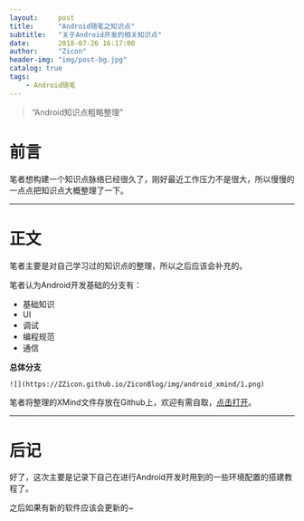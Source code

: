 ```yaml
---
layout:     post
title:      "Android随笔之知识点"
subtitle:   "关于Android开发的相关知识点"
date:       2018-07-26 16:17:00
author:     "Zicon"
header-img: "img/post-bg.jpg"
catalog: true
tags:
    - Android随笔
---
```


> “Android知识点粗略整理”


# 前言

笔者想构建一个知识点脉络已经很久了，刚好最近工作压力不是很大，所以慢慢的一点点把知识点大概整理了一下。

---

# 正文

笔者主要是对自己学习过的知识点的整理，所以之后应该会补充的。

笔者认为Android开发基础的分支有：

 - 基础知识
 - UI
 - 调试
 - 编程规范
 - 通信
 
 **总体分支**

	![](https://ZZicon.github.io/ZiconBlog/img/android_xmind/1.png)
 
 笔者将整理的XMind文件存放在Github上，欢迎有需自取，[点击打开](https://github.com/ZZicon/ZiconBlog/blob/gh-pages/file/Android.xmind)。
 
---

# 后记
好了，这次主要是记录下自己在进行Android开发时用到的一些环境配置的搭建教程了。

之后如果有新的软件应该会更新的~